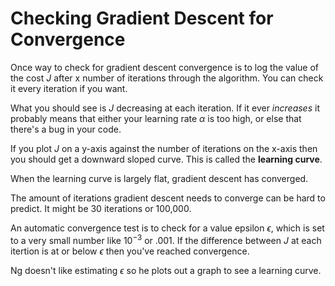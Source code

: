 # Checking Gradient Descent for Convergence

Once way to check for gradient descent convergence is to log the value of the cost $J$ after x number of iterations through the algorithm. You can check it every iteration if you want.

What you should see is $J$ decreasing at each iteration. If it ever *increases* it probably means that either your learning rate $\alpha$ is too high, or else that there's a bug in your code. 

If you plot $J$ on a y-axis against the number of iterations on the x-axis then you should get a downward sloped curve. This is called the **learning curve**. 

When the learning curve is largely flat, gradient descent has converged. 

The amount of iterations gradient descent needs to converge can be hard to predict. It might be 30 iterations or 100,000. 

An automatic convergence test is to check for a value epsilon $\epsilon$, which is set to a very small number like $10^{-3}$ or .001. If the difference between $J$ at each itertion is at or below $\epsilon$ then you've reached convergence.

Ng doesn't like estimating $\epsilon$ so he plots out a graph to see a learning curve. 

